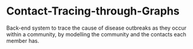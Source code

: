 # Contact-Tracing-through-Graphs
Back-end system to trace the cause of disease outbreaks as they occur within a community, by modelling the community and the contacts each member has. 

